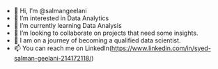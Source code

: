 - 👋 Hi, I’m @salmangeelani
- 👀 I’m interested in Data Analytics
- 🌱 I’m currently learning Data Analysis
- 💞️ I’m looking to collaborate on projects that need some insights.
- 💞️ I am on a journey of becoming a qualified data scientist.
- 📫 You can reach me on LinkedIn(https://www.linkedin.com/in/syed-salman-geelani-214172118/)
<!---
salmangeelani/salmangeelani is a ✨ special ✨ repository because its `README.md` (this file) appears on your GitHub profile.
You can click the Preview link to take a look at your changes.
--->
